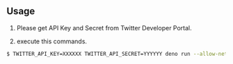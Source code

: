 ## Usage

1. Please get API Key and Secret from Twitter Developer Portal.

2. execute this commands.

```sh
$ TWITTER_API_KEY=XXXXXX TWITTER_API_SECRET=YYYYYY deno run --allow-net=0.0.0.0:8080,api.twitter.com --allow-env=TWITTER_API_KEY,TWITTER_API_SECRET example/app.ts
```
